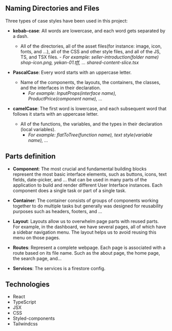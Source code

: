 ## Naming Directories and Files

Three types of case styles have been used in this project:

- **kebab-case**: All words are lowercase, and each word gets separated by a dash.
  - All of the directories, all of the asset files(for instance: image, icon, fonts, and ...), all of the CSS and other style files, and all of the JS, TS, and TSX files.
        - *For example: seller-introduction(folder name) shop-icon.png, yekan-01.tff, ... shared-content-slice.tsx*

- **PascalCase**: Every word starts with an uppercase letter.
  - Name of the components, the layouts, the containers,  the classes, and the interfaces in their declaration.
    - *For example: InputProps(interface name), ProductPrice(component name), ...*

- **camelCase**: The first word is lowercase, and each subsequent word that follows it starts with an uppercase letter.

  - All of the functions, the variables, and the types in their declaration (local variables).
    - *For example: flatToTree(function name), text style(variable name), ...*
​

## Parts definition

- **Component**: The most crucial and fundamental building blocks represent the most basic interface elements, such as buttons, icons, text fields, date-picker, and ... that can be used in many parts of the application to build and render different User Interface instances. Each component does a single task or part of a single task.

- **Container**: The container consists of groups of components working together to do multiple tasks but generally was designed for reusability purposes such as headers, footers, and ...

- **Layout**: Layouts allow us to overwhelm page parts with reused parts. For example, in the dashboard, we have several pages, all of which have a sidebar navigation menu. The layout helps us to avoid reusing this menu on those pages.

- **Routes**: Represent a complete webpage. Each page is associated with a route based on its file name. Such as the about page, the home page, the search page, and...

- **Services**: The services is a firestore config.


## Technologies
- React
- TypeScript
- JSX
- CSS
- Styled-components
- Tailwindcss


